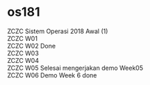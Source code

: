 # os181
ZCZC Sistem Operasi 2018 Awal (1) \
ZCZC W01 \
ZCZC W02 Done \
ZCZC W03 \
ZCZC W04 \
ZCZC W05 Selesai mengerjakan demo Week05 \
ZCZC W06 Demo Week 6 done
